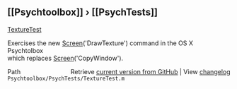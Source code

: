 ## [[Psychtoolbox]] &#8250; [[PsychTests]]

[TextureTest](TextureTest)  
  
Exercises the new [Screen](Screen)('DrawTexture') command in the OS X Psychtolbox   
which replaces [Screen](Screen)('CopyWindow').     
  




<div class="code_header" style="text-align:right;">
  <span style="float:left;">Path&nbsp;&nbsp;</span> <span class="counter">Retrieve <a href=
  "https://raw.github.com/Psychtoolbox-3/Psychtoolbox-3/beta/Psychtoolbox/PsychTests/TextureTest.m">current version from GitHub</a> | View <a href=
  "https://github.com/Psychtoolbox-3/Psychtoolbox-3/commits/beta/Psychtoolbox/PsychTests/TextureTest.m">changelog</a></span>
</div>
<div class="code">
  <code>Psychtoolbox/PsychTests/TextureTest.m</code>
</div>


